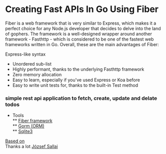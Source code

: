 # Creating Fast APIs In Go Using Fiber
Fiber is a web framework that is very similar to Express, which makes it a perfect choice for any Node.js developer that decides to delve into the land of gophers. The framework is a well-designed wrapper around another framework - Fasthttp - which is considered to be one of the fastest web frameworks written in Go. Overall, these are the main advantages of Fiber:

Express-like syntax  
* Unordered sub-list  
* Highly performant, thanks to the underlying Fasthttp framework  
* Zero memory allocation  
* Easy to learn, especially if you've used Express or Koa before  
* Easy to write unit tests for, thanks to the built-in Test method  

### simple rest api application to fetch, create, update and delate todos  
* Tools  
** [Fiber framework](https://github.com/gofiber/fiber)  
** [Gorm (ORM)](https://github.com/go-gorm/gorm)  
** [Sqlite3](github.com/jinzhu/gorm/dialects/sqlite)  

[Based on](https://dev.to/jozsefsallai/creating-fast-apis-in-go-using-fiber-59m9)  
Thanks a lot [József Sallai](https://dev.to/jozsefsallai) 
